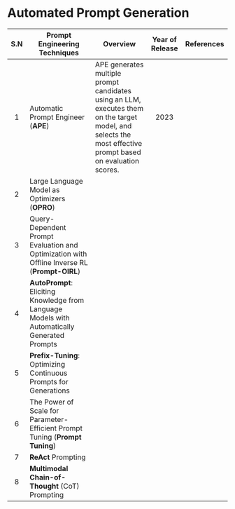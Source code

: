 # Automated Prompt Generation
| S.N | Prompt Engineering Techniques | Overview | Year of Release | References |
| :--: | ---- | ---- | :--: | :--: |
| 1 | Automatic Prompt Engineer (**APE**) | APE generates multiple prompt candidates using an LLM, executes them on the target model, and selects the most effective prompt based on evaluation scores. | 2023 |  |
| 2 | Large Language Model as Optimizers (**OPRO**) |  |  |  |
| 3 | Query-Dependent Prompt Evaluation and Optimization with Offline Inverse RL (**Prompt-OIRL**) |  |  |  |
| 4 | **AutoPrompt**: Eliciting Knowledge from Language Models with Automatically Generated Prompts |  |  |  |
| 5 | **Prefix-Tuning**: Optimizing Continuous Prompts for Generations |  |  |  |
| 6 | The Power of Scale for Parameter-Efficient Prompt Tuning (**Prompt Tuning**) |  |  |  |
| 7 | **ReAct** Prompting |  |  |  |
| 8 | **Multimodal Chain-of-Thought** (CoT) Prompting |  |  |  |
